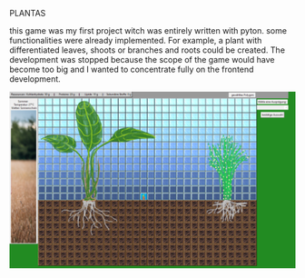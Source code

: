 PLANTAS

this game was my first project witch was entirely written with pyton. some functionalities were already implemented. For example, a plant with differentiated leaves, shoots or branches and roots could be created.
The development was stopped because the scope of the game would have become too big and I wanted to concentrate fully on the frontend development.

<img src="./plantas-last-state.png" alt="abbildung aus dem Spiel Plantas">
